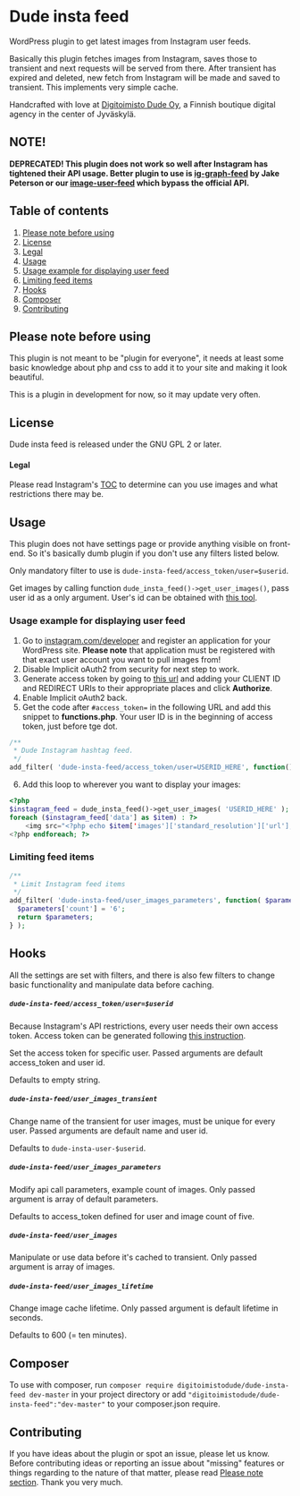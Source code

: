 # Dude insta feed
WordPress plugin to get latest images from Instagram user feeds.

Basically this plugin fetches images from Instagram, saves those to transient and next requests will be served from there. After transient has expired and deleted, new fetch from Instagram will be made and saved to transient. This implements very simple cache.

Handcrafted with love at [Digitoimisto Dude Oy](http://dude.fi), a Finnish boutique digital agency in the center of Jyväskylä.

## NOTE!

**DEPRECATED! This plugin does not work so well after Instagram has tightened their API usage. Better plugin to use is [ig-graph-feed](https://github.com/jake-101/ig-graph-feed) by Jake Peterson or our [image-user-feed](https://github.com/digitoimistodude/image-user-feed) which bypass the official API.**

## Table of contents
1. [Please note before using](#please-note-before-using)
2. [License](#license)
  1. [Legal](#legal)
3. [Usage](#usage)
  1. [Usage example for displaying user feed](#usage-example-for-displaying-user-feed)
  2. [Limiting feed items](#limiting-feed-items)
4. [Hooks](#hooks)
5. [Composer](#composer)
6. [Contributing](#contributing)

## Please note before using
This plugin is not meant to be "plugin for everyone", it needs at least some basic knowledge about php and css to add it to your site and making it look beautiful.

This is a plugin in development for now, so it may update very often.

## License
Dude insta feed is released under the GNU GPL 2 or later.

#### Legal
Please read Instagram's [TOC](https://help.instagram.com/478745558852511) to determine can you use images and what restrictions there may be.

## Usage
This plugin does not have settings page or provide anything visible on front-end. So it's basically dumb plugin if you don't use any filters listed below.

Only mandatory filter to use is `dude-insta-feed/access_token/user=$userid`.

Get images by calling function `dude_insta_feed()->get_user_images()`, pass user id as a only argument. User's id can be obtained with [this tool](http://www.otzberg.net/iguserid/).

### Usage example for displaying user feed

1. Go to [instagram.com/developer](https://www.instagram.com/developer) and register an application for your WordPress site. **Please note** that application must be registered with that exact user account you want to pull images from!
2. Disable Implicit oAuth2 from security for next step to work.
3. Generate access token by going to [this url](https://instagram.com/oauth/authorize/?client_id=[CLIENT_ID_HERE]&redirect_uri=http://localhost&response_type=token) and adding your CLIENT ID and REDIRECT URIs to their appropriate places and click **Authorize**.
5. Enable Implicit oAuth2 back.
4. Get the code after `#access_token=` in the following URL and add this snippet to **functions.php**. Your user ID is in the beginning of access token, just before tge dot.

```php
/**
 * Dude Instagram hashtag feed.
 */
add_filter( 'dude-insta-feed/access_token/user=USERID_HERE', function() { return 'ACCESS_TOKEN_HERE'; } );
```

6. Add this loop to wherever you want to display your images:

```php
<?php
$instagram_feed = dude_insta_feed()->get_user_images( 'USERID_HERE' );
foreach ($instagram_feed['data'] as $item) : ?>
    <img src="<?php echo $item['images']['standard_resolution']['url']; ?>" alt="" />
<?php endforeach; ?>
```

### Limiting feed items 

```php
/**
 * Limit Instagram feed items
 */
add_filter( 'dude-insta-feed/user_images_parameters', function( $parameters ) {
  $parameters['count'] = '6';
  return $parameters;
} );
```

## Hooks

All the settings are set with filters, and there is also few filters to change basic functionality and manipulate data before caching.

##### `dude-insta-feed/access_token/user=$userid`
Because Instagram's API restrictions, every user needs their own access token. Access token can be generated following [this instruction](https://www.instagram.com/developer/authentication/).

Set the access token for specific user. Passed arguments are default access_token and user id.

Defaults to empty string.

##### `dude-insta-feed/user_images_transient`
Change name of the transient for user images, must be unique for every user. Passed arguments are default name and user id.

Defaults to `dude-insta-user-$userid`.

##### `dude-insta-feed/user_images_parameters`
Modify api call parameters, example count of images. Only passed argument is array of default parameters.

Defaults to access_token defined for user and image count of five.

##### `dude-insta-feed/user_images`
Manipulate or use data before it's cached to transient. Only passed argument is array of images.

##### `dude-insta-feed/user_images_lifetime`
Change image cache lifetime. Only passed argument is default lifetime in seconds.

Defaults to 600 (= ten minutes).

## Composer

To use with composer, run `composer require digitoimistodude/dude-insta-feed dev-master` in your project directory or add `"digitoimistodude/dude-insta-feed":"dev-master"` to your composer.json require.

## Contributing
If you have ideas about the plugin or spot an issue, please let us know. Before contributing ideas or reporting an issue about "missing" features or things regarding to the nature of that matter, please read [Please note section](#please-note-before-using). Thank you very much.
